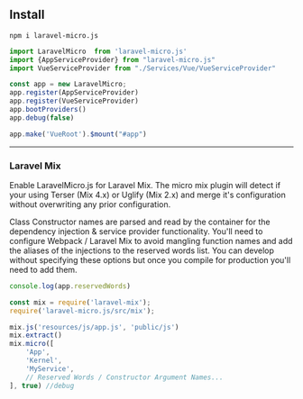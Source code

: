 ## Install
```shell
npm i laravel-micro.js
```
```javascript
import LaravelMicro  from 'laravel-micro.js'
import {AppServiceProvider} from "laravel-micro.js"
import VueServiceProvider from "./Services/Vue/VueServiceProvider"

const app = new LaravelMicro;
app.register(AppServiceProvider)
app.register(VueServiceProvider)
app.bootProviders()
app.debug(false)

app.make('VueRoot').$mount("#app")
```

---
### Laravel Mix
Enable LaravelMicro.js for Laravel Mix.  The micro mix plugin will detect 
if your using Terser (Mix 4.x) or Uglify (Mix 2.x) and merge it's configuration without 
overwriting any prior configuration.

Class Constructor names are parsed and read by the container for the dependency injection & 
service provider functionality. You'll need to configure Webpack / Laravel Mix to avoid 
mangling function names and add the aliases of the injections to the reserved words 
list. You can develop without specifying these options but once you compile for 
production you'll need to add them.

```javascript
console.log(app.reservedWords)
```

```javascript
const mix = require('laravel-mix');
require('laravel-micro.js/src/mix');

mix.js('resources/js/app.js', 'public/js')
mix.extract()
mix.micro([
    'App',
    'Kernel',
    'MyService',
    // Reserved Words / Constructor Argument Names...
], true) //debug
```